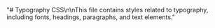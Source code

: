"# Typography CSS\n\nThis file contains styles related to typography, including fonts, headings, paragraphs, and text elements." 

